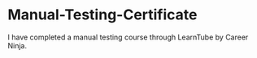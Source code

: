 # Manual-Testing-Certificate
I have completed a manual testing course through LearnTube by Career Ninja.
